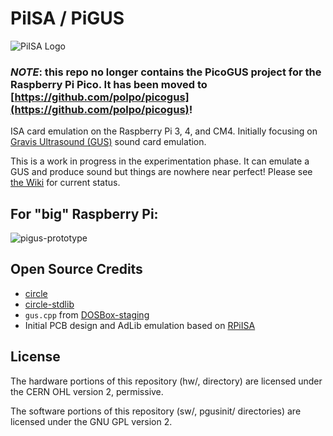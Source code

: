 # PiISA / PiGUS

![PiISA Logo](piisa-logo.svg)

### *NOTE*: this repo no longer contains the PicoGUS project for the Raspberry Pi Pico. It has been moved to [https://github.com/polpo/picogus](https://github.com/polpo/picogus)! ###

ISA card emulation on the Raspberry Pi 3, 4, and CM4. Initially focusing on [Gravis Ultrasound (GUS)](https://en.wikipedia.org/wiki/Gravis_Ultrasound) sound card emulation.

This is a work in progress in the experimentation phase. It can emulate a GUS and produce sound but things are nowhere near perfect! Please see [the Wiki](https://github.com/polpo/pigus/wiki) for current status.

## For "big" Raspberry Pi:

![pigus-prototype](https://user-images.githubusercontent.com/1544908/182006165-61aa58a7-d336-4c86-becf-883b1548bee1.jpg)

## Open Source Credits

* [circle](https://github.com/rsta2/circle) 
* [circle-stdlib](https://github.com/smuehlst/circle-stdlib)
* `gus.cpp` from [DOSBox-staging](https://github.com/dosbox-staging/dosbox-staging)
* Initial PCB design and AdLib emulation based on [RPiISA](https://github.com/eigenco/RPiISA)

## License

The hardware portions of this repository (hw/, directory) are licensed under the CERN OHL version 2, permissive.

The software portions of this repository (sw/, pgusinit/ directories) are licensed under the GNU GPL version 2.

